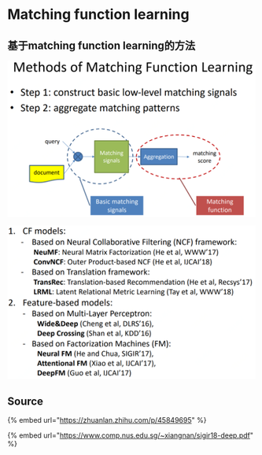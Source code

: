 # Matching function learning

## **基于matching function learning的方法**

![](../../../../../../../.gitbook/assets/timline-jie-tu-20190318120059.png)

![](../../../../../../../.gitbook/assets/timline-jie-tu-20190318120332.png)

## Source

{% embed url="https://zhuanlan.zhihu.com/p/45849695" %}

{% embed url="https://www.comp.nus.edu.sg/~xiangnan/sigir18-deep.pdf" %}


